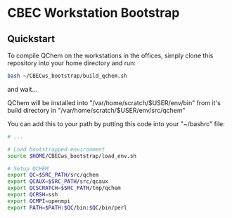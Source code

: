 # CBEC Workstation Bootstrap

## Quickstart

To compile QChem on the workstations in the offices, simply clone this repository into your home directory and run:

``` sh
bash ~/CBECws_bootstrap/build_qchem.sh 
```

and wait...

QChem will be installed into "/var/home/scratch/$USER/env/bin" from it's build directory in "/var/home/scratch/$USER/env/src/qchem"

You can add this to your path by putting this code into your "~/bashrc" file:

```sh
# ... 

# Load bootstrapped environment
source $HOME/CBECws_bootstrap/load_env.sh

# Setup QCHEM
export QC=$SRC_PATH/src/qchem
export QCAUX=$SRC_PATH/src/qcaux
export QCSCRATCH=$SRC_PATH/tmp/qchem
export QCRSH=ssh
export QCMPI=openmpi
export PATH=$PATH:$QC/bin:$QC/bin/perl
```
